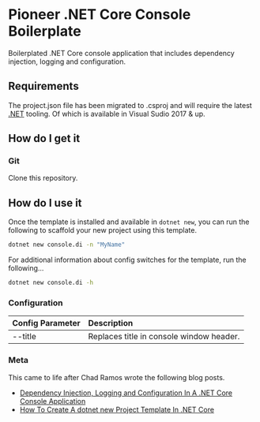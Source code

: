 # Pioneer .NET Core Console Boilerplate

Boilerplated .NET Core console application that includes dependency injection, logging and configuration. 

## Requirements

The project.json file has been migrated to .csproj and will require the latest [.NET](https://dot.net) tooling. Of which is available in  Visual Sudio 2017 & up.

## How do I get it

### Git 

Clone this repository.

## How do I use it

Once the template is installed and available in  ```dotnet new```, you can run the following to scaffold your new project using this template.

```bash
dotnet new console.di -n "MyName"
```

For additional information about config switches for the template, run the following...

```bash
dotnet new console.di -h
```

### Configuration

| Config Parameter | Description |
| :---             | :---        |
| --title | Replaces title in console window header. |

### Meta

This came to life after Chad Ramos wrote the following blog posts.
- [Dependency Injection, Logging and Configuration In A .NET Core Console Application](http://pioneercode.com/post/dependency-injection-logging-and-configuration-in-a-dot-net-core-console-app)
- [How To Create A dotnet new Project Template In .NET Core](http://pioneercode.com/post/how-to-create-a-dot-net-new-project-template-in-dot-net-core)
